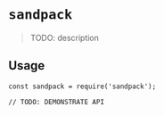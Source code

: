 # `sandpack`

> TODO: description

## Usage

```
const sandpack = require('sandpack');

// TODO: DEMONSTRATE API
```
